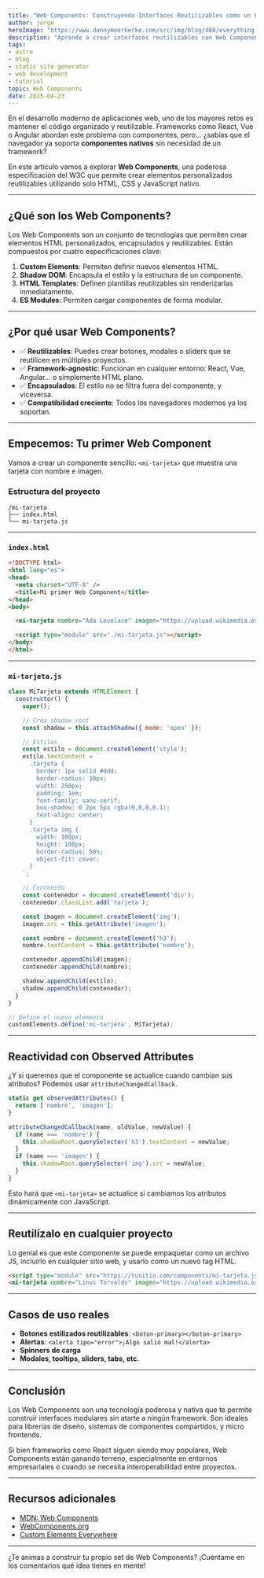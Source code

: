 ```yaml
---
title: "Web Components: Construyendo Interfaces Reutilizables como un Pro"
author: jorge
heroImage: "https://www.dannymoerkerke.com/src/img/blog/480/everything-you-always-wanted-to-know-about-web-components-but-were-afraid-to-ask.jpg"
description: "Aprende a crear interfaces reutilizables con Web Components nativos. HTML, CSS y JS sin frameworks. ¡Construye como un pro!"
tags:
- astro
- blog
- static site generator
- web development
- tutorial
topic: Web Components
date: 2025-04-23
---
```



En el desarrollo moderno de aplicaciones web, uno de los mayores retos es mantener el código organizado y reutilizable. Frameworks como React, Vue o Angular abordan este problema con componentes, pero... ¿sabías que el navegador ya soporta **componentes nativos** sin necesidad de un framework?

En este artículo vamos a explorar **Web Components**, una poderosa especificación del W3C que permite crear elementos personalizados reutilizables utilizando solo HTML, CSS y JavaScript nativo.

---

## ¿Qué son los Web Components?

Los Web Components son un conjunto de tecnologías que permiten crear elementos HTML personalizados, encapsulados y reutilizables. Están compuestos por cuatro especificaciones clave:

1. **Custom Elements**: Permiten definir nuevos elementos HTML.
2. **Shadow DOM**: Encapsula el estilo y la estructura de un componente.
3. **HTML Templates**: Definen plantillas reutilizables sin renderizarlas inmediatamente.
4. **ES Modules**: Permiten cargar componentes de forma modular.

---

## ¿Por qué usar Web Components?

- ✅ **Reutilizables**: Puedes crear botones, modales o sliders que se reutilicen en múltiples proyectos.
- ✅ **Framework-agnostic**: Funcionan en cualquier entorno: React, Vue, Angular... o simplemente HTML plano.
- ✅ **Encapsulados**: El estilo no se filtra fuera del componente, y viceversa.
- ✅ **Compatibilidad creciente**: Todos los navegadores modernos ya los soportan.

---

## Empecemos: Tu primer Web Component

Vamos a crear un componente sencillo: `<mi-tarjeta>` que muestra una tarjeta con nombre e imagen.

### Estructura del proyecto

```plaintext
/mi-tarjeta
├── index.html
└── mi-tarjeta.js
```

---

### `index.html`

```html
<!DOCTYPE html>
<html lang="es">
<head>
  <meta charset="UTF-8" />
  <title>Mi primer Web Component</title>
</head>
<body>

  <mi-tarjeta nombre="Ada Lovelace" imagen="https://upload.wikimedia.org/wikipedia/commons/0/0f/Ada_Lovelace_portrait.jpg"></mi-tarjeta>

  <script type="module" src="./mi-tarjeta.js"></script>
</body>
</html>
```

---

### `mi-tarjeta.js`

```javascript
class MiTarjeta extends HTMLElement {
  constructor() {
    super();

    // Crea shadow root
    const shadow = this.attachShadow({ mode: 'open' });

    // Estilos
    const estilo = document.createElement('style');
    estilo.textContent = `
      .tarjeta {
        border: 1px solid #ddd;
        border-radius: 10px;
        width: 250px;
        padding: 1em;
        font-family: sans-serif;
        box-shadow: 0 2px 5px rgba(0,0,0,0.1);
        text-align: center;
      }
      .tarjeta img {
        width: 100px;
        height: 100px;
        border-radius: 50%;
        object-fit: cover;
      }
    `;

    // Contenido
    const contenedor = document.createElement('div');
    contenedor.classList.add('tarjeta');

    const imagen = document.createElement('img');
    imagen.src = this.getAttribute('imagen');

    const nombre = document.createElement('h3');
    nombre.textContent = this.getAttribute('nombre');

    contenedor.appendChild(imagen);
    contenedor.appendChild(nombre);

    shadow.appendChild(estilo);
    shadow.appendChild(contenedor);
  }
}

// Define el nuevo elemento
customElements.define('mi-tarjeta', MiTarjeta);
```

---

## Reactividad con Observed Attributes

¿Y si queremos que el componente se actualice cuando cambian sus atributos? Podemos usar `attributeChangedCallback`.

```javascript
static get observedAttributes() {
  return ['nombre', 'imagen'];
}

attributeChangedCallback(name, oldValue, newValue) {
  if (name === 'nombre') {
    this.shadowRoot.querySelector('h3').textContent = newValue;
  }
  if (name === 'imagen') {
    this.shadowRoot.querySelector('img').src = newValue;
  }
}
```

Esto hará que `<mi-tarjeta>` se actualice si cambiamos los atributos dinámicamente con JavaScript.

---

## Reutilízalo en cualquier proyecto

Lo genial es que este componente se puede empaquetar como un archivo JS, incluirlo en cualquier sitio web, y usarlo como un nuevo tag HTML.

```html
<script type="module" src="https://tusitio.com/components/mi-tarjeta.js"></script>
<mi-tarjeta nombre="Linus Torvalds" imagen="https://upload.wikimedia.org/wikipedia/commons/9/91/Linus_Torvalds.jpeg"></mi-tarjeta>
```

---

## Casos de uso reales

- **Botones estilizados reutilizables**: `<boton-primary></boton-primary>`
- **Alertas**: `<alerta tipo="error">¡Algo salió mal!</alerta>`
- **Spinners de carga**
- **Modales, tooltips, sliders, tabs, etc.**

---

## Conclusión

Los Web Components son una tecnología poderosa y nativa que te permite construir interfaces modulares sin atarte a ningún framework. Son ideales para librerías de diseño, sistemas de componentes compartidos, y micro frontends.

Si bien frameworks como React siguen siendo muy populares, Web Components están ganando terreno, especialmente en entornos empresariales o cuando se necesita interoperabilidad entre proyectos.

---

## Recursos adicionales

- [MDN: Web Components](https://developer.mozilla.org/es/docs/Web/Web_Components)
- [WebComponents.org](https://www.webcomponents.org/)
- [Custom Elements Everywhere](https://custom-elements-everywhere.com/)

---

¿Te animas a construir tu propio set de Web Components? ¡Cuéntame en los comentarios qué idea tienes en mente!
